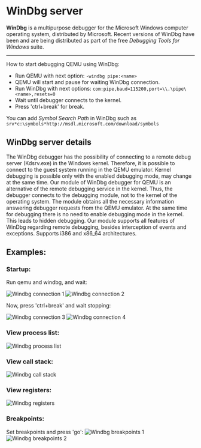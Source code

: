 # WinDbg server

**WinDbg** is a multipurpose debugger for the Microsoft Windows computer operating system, distributed by Microsoft. Recent versions of WinDbg have been and are being distributed as part of the free _Debugging Tools for Windows_ suite.
***

How to start debugging QEMU using WinDbg:
* Run QEMU with next option: ```-windbg pipe:<name>```
* QEMU will start and pause for waiting WinDbg connection.
* Run WinDbg with next options: ```com:pipe,baud=115200,port=\\.\pipe\<name>,resets=0```
* Wait until debugger connects to the kernel.
* Press 'ctrl+break' for break.

You can add _Symbol Search Path_ in WinDbg such as   
`srv*c:\symbols*http://msdl.microsoft.com/download/symbols`

## WinDbg server details

The WinDbg debugger has the possibility of connecting to a remote debug server
(Kdsrv.exe) in the Windows kernel. Therefore, it is possible to connect
to the guest system running in the QEMU emulator. Kernel debugging is possible
only with the enabled debugging mode, may change at the same time.
Our module of WinDbg debugger for QEMU is an alternative of the remote debugging
service in the kernel. Thus, the debugger connects to the debugging module,
not to the kernel of the operating system. The module obtains all the necessary
information answering debugger requests from the QEMU emulator. At the same time
for debugging there is no need to enable debugging mode in the kernel.
This leads to hidden debugging. Our module supports all features of WinDbg
regarding remote debugging, besides interception of events and exceptions.
Supports i386 and x86_64 architectures.

## Examples:

### Startup:
Run qemu and windbg, and wait:

![Windbg connection 1](./imgs/windbg_connect1.png)
![Windbg connection 2](./imgs/windbg_connect2.png)

Now, press 'ctrl+break' and wait stopping:

![Windbg connection 3](./imgs/windbg_connect3.png)
![Windbg connection 4](./imgs/windbg_connect4.png)

### View process list:
![Windbg process list](./imgs/windbg_proc_list.png)

### View call stack:
![Windbg call stack](./imgs/windbg_call_stack.png)

### View registers:
![Windbg registers](./imgs/windbg_registers.png)

### Breakpoints:
Set breakpoints and press 'go':
![Windbg breakpoints 1](./imgs/windbg_breakpoints1.png)
![Windbg breakpoints 2](./imgs/windbg_breakpoints2.png)
